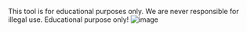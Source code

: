                                                                                      
This tool is for educational purposes only. We are never responsible for illegal use. Educational purpose only!
![image](https://user-images.githubusercontent.com/116391434/229136561-5a57110e-e7dd-45a9-b6d0-75f2d63477c2.png)


